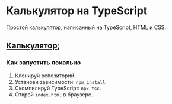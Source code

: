 # Калькулятор на TypeScript

Простой калькулятор, написанный на TypeScript, HTML и CSS.
## [Калькулятор](https://noikstrax.github.io/simple-calculator-typescript/index.html);


### Как запустить локально
1. Клонируй репозиторий.
2. Установи зависимости: `npm install`.
3. Скомпилируй TypeScript: `npx tsc`.
4. Открой `index.html` в браузере.
